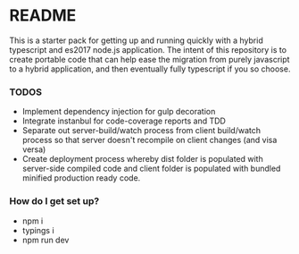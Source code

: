 # README #

This is a starter pack for getting up and running quickly with a hybrid typescript and es2017 node.js application. The intent of this repository is to create portable code that can help ease the migration from purely javascript to a hybrid application, and then eventually fully typescript if you so choose.

### TODOS ###
* Implement dependency injection for gulp decoration
* Integrate instanbul for code-coverage reports and TDD
* Separate out server-build/watch process from client build/watch process so that server doesn't recompile on client changes (and visa versa)
* Create deployment process whereby dist folder is populated with server-side compiled code and client folder is populated with bundled minified production ready code.

### How do I get set up? ###

* npm i
* typings i
* npm run dev